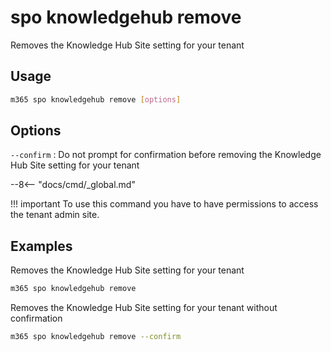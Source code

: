 # spo knowledgehub remove

Removes the Knowledge Hub Site setting for your tenant

## Usage

```sh
m365 spo knowledgehub remove [options]
```

## Options

`--confirm`
: Do not prompt for confirmation before removing the Knowledge Hub Site setting for your tenant

--8<-- "docs/cmd/_global.md"

!!! important
    To use this command you have to have permissions to access the tenant admin site.

## Examples

Removes the Knowledge Hub Site setting for your tenant

```sh
m365 spo knowledgehub remove
```

Removes the Knowledge Hub Site setting for your tenant without confirmation

```sh
m365 spo knowledgehub remove --confirm
```
